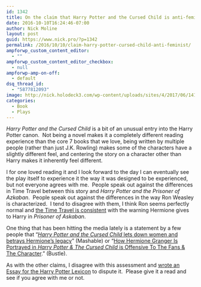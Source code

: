 ```yaml
---
id: 1342
title: On the claim that Harry Potter and the Cursed Child is anti-feminist
date: 2016-10-10T16:24:46-07:00
author: Nick Moline
layout: post
guid: https://www.nick.pro/?p=1342
permalink: /2016/10/10/claim-harry-potter-cursed-child-anti-feminist/
ampforwp_custom_content_editor:
  - ""
ampforwp_custom_content_editor_checkbox:
  - null
ampforwp-amp-on-off:
  - default
dsq_thread_id:
  - "5877812093"
image: http://nick.holodeck3.com/wp-content/uploads/sites/4/2017/06/14188353_10108109530502740_481279193677981512_o-e1496532419588.jpg
categories:
  - Book
  - Plays
---
```

_Harry Potter and the Cursed Child_ is a bit of an unusual entry into the Harry Potter canon.  Not being a novel makes it a completely different reading experience than the core 7 books that we love, being written by multiple people (rather than just J.K. Rowling) makes some of the characters have a slightly different feel, and centering the story on a character other than Harry makes it inherently feel different.

I for one loved reading it and I look forward to the day I can eventually see the play itself to experience it the way it was designed to be experienced, but not everyone agrees with me.  People speak out against the differences in Time Travel between this story and _Harry Potter and the Prisoner of Azkaban_.  People speak out against the differences in the way Ron Weasley is characterized.  I tend to disagree with them, I think Ron seems perfectly normal and [the Time Travel is consistent](https://www.hp-lexicon.org/2016/08/10/albus-potter-lesson-quantum-mechanics/) with the warning Hermione gives to Harry in _Prisoner of Askaban_.

One thing that has been hitting the media lately is a statement by a few people that “[_Harry Potter and the Cursed Child_ lets down women and betrays Hermione’s legacy](http://mashable.com/2016/08/17/harry-potter-cursed-child-female-characters/#dtI_uy7hyGqi)” (Mashable) or “[How Hermione Granger Is Portrayed in _Harry Potter & The Cursed Child_ is Offensive To The Fans & The Character](http://www.bustle.com/articles/177505-how-hermione-granger-is-portrayed-in-harry-potter-the-cursed-child-is-offensive-to-the).” (Bustle).

As with the other claims, I disagree with this assessment and [wrote an Essay for the Harry Potter Lexicon](https://www.hp-lexicon.org/2016/10/10/minister-teacher-either-way-hermione-still-awesome/) to dispute it.  Please give it a read and see if you agree with me or not.